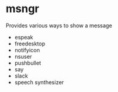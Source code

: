 # msngr

Provides various ways to show a message

- espeak
- freedesktop
- notifyicon
- nsuser
- pushbullet
- say
- slack
- speech synthesizer
